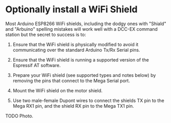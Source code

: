 # Optionally install a WiFi Shield


Most Arduino ESP8266 WiFi shields, including the dodgy ones with "Shiald" and "Arbuino" spelling mistakes will work well with a DCC-EX command station but the secret to success is to:

1. Ensure that the WiFi shield is physically modified to avoid it communicating over the standard Arduino Tx/Rx Serial pins.

2. Ensure that the WiFi shield is running a supported version of the Espressif AT software.



2. Prepare your WiFi shield (see supported types and notes below) by removing the pins that connect to the Mega Serial port.
3. Mount the WiFi shield on the motor shield.
4. Use two male-female Dupont wires to connect the shields TX pin to the Mega RX1 pin, and the shield RX pin to the Mega TX1 pin.  

TODO Photo.
